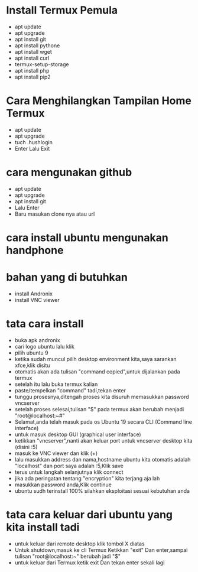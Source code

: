 # Install Termux Pemula
- apt update 
- apt upgrade
- apt install git
- apt install pythone 
- apt install wget
- apt install curl
- termux-setup-storage 
- apt install php
- apt install pip2

# Cara Menghilangkan Tampilan Home Termux
- apt update
- apt upgrade
- tuch .hushlogin
- Enter Lalu Exit

# cara mengunakan github
- apt update
- apt upgrade
- apt install git
- Lalu Enter
- Baru masukan clone nya atau url

# cara install ubuntu mengunakan handphone
# bahan yang di butuhkan 
- install  Andronix
- install VNC viewer
# tata cara install
- buka apk andronix
- cari logo ubuntu lalu klik
- pilih ubuntu 9
- ketika sudah muncul pilih desktop environment kita,saya sarankan xfce,klik disitu
- otomatis akan ada tulisan "command copied",untuk dijalankan pada termux
- setelah itu lalu buka termux kalian
- paste/tempelkan "command" tadi,tekan enter
- tunggu prosesnya,ditengah proses kita disuruh memasukkan password vncserver
- setelah proses selesai,tulisan "$" pada termux akan berubah menjadi "root@localhost:~#"
- Selamat,anda telah masuk pada os Ubuntu 19 secara CLI (Command line interface)
- untuk masuk desktop GUI (graphical user interface)
- ketikkan "vncserver",nanti akan keluar port untuk vncserver desktop kita (disini :5)
- masuk ke VNC viewer dan klik (+)
- lalu masukkan address dan nama,hostname ubuntu kita otomatis adalah "localhost" dan port saya adalah :5,Klik save
- terus untuk langkah selanjutnya  klik connect
- jika ada peringatan tentang "encryption" kita terjang aja lah
- masukkan password anda,Klik continue
- ubuntu sudh terinstall 100% silahkan eksploitasi sesuai kebutuhan anda
# tata cara keluar dari ubuntu yang kita install tadi 
- untuk keluar dari remote desktop klik tombol X diatas
- Untuk shutdown,masuk ke cli Termux
Ketikkan "exit" Dan enter,sampai tulisan "root@localhost:~" berubah jadi "$"
- untuk keluar dari Termux ketik exit Dan tekan enter sekali lagi
   
